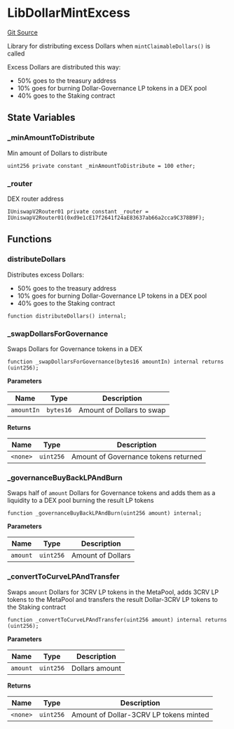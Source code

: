 # LibDollarMintExcess
[Git Source](https://github.com/ubiquity/ubiquity-dollar/blob/fc55925e18af3f4cb5171ecd66ba4c48dc994260/src/dollar/libraries/LibDollarMintExcess.sol)

Library for distributing excess Dollars when `mintClaimableDollars()` is called

Excess Dollars are distributed this way:
- 50% goes to the treasury address
- 10% goes for burning Dollar-Governance LP tokens in a DEX pool
- 40% goes to the Staking contract


## State Variables
### _minAmountToDistribute
Min amount of Dollars to distribute


```solidity
uint256 private constant _minAmountToDistribute = 100 ether;
```


### _router
DEX router address


```solidity
IUniswapV2Router01 private constant _router = IUniswapV2Router01(0xd9e1cE17f2641f24aE83637ab66a2cca9C378B9F);
```


## Functions
### distributeDollars

Distributes excess Dollars:
- 50% goes to the treasury address
- 10% goes for burning Dollar-Governance LP tokens in a DEX pool
- 40% goes to the Staking contract


```solidity
function distributeDollars() internal;
```

### _swapDollarsForGovernance

Swaps Dollars for Governance tokens in a DEX


```solidity
function _swapDollarsForGovernance(bytes16 amountIn) internal returns (uint256);
```
**Parameters**

|Name|Type|Description|
|----|----|-----------|
|`amountIn`|`bytes16`|Amount of Dollars to swap|

**Returns**

|Name|Type|Description|
|----|----|-----------|
|`<none>`|`uint256`|Amount of Governance tokens returned|


### _governanceBuyBackLPAndBurn

Swaps half of `amount` Dollars for Governance tokens and adds
them as a liquidity to a DEX pool burning the result LP tokens


```solidity
function _governanceBuyBackLPAndBurn(uint256 amount) internal;
```
**Parameters**

|Name|Type|Description|
|----|----|-----------|
|`amount`|`uint256`|Amount of Dollars|


### _convertToCurveLPAndTransfer

Swaps `amount` Dollars for 3CRV LP tokens in the MetaPool, adds
3CRV LP tokens to the MetaPool and transfers the result Dollar-3CRV LP tokens
to the Staking contract


```solidity
function _convertToCurveLPAndTransfer(uint256 amount) internal returns (uint256);
```
**Parameters**

|Name|Type|Description|
|----|----|-----------|
|`amount`|`uint256`|Dollars amount|

**Returns**

|Name|Type|Description|
|----|----|-----------|
|`<none>`|`uint256`|Amount of Dollar-3CRV LP tokens minted|


